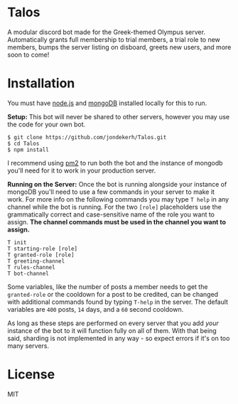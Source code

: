 # Talos
A modular discord bot made for the Greek-themed Olympus server. Automatically grants full membership to trial members, a trial role to new members, bumps the server listing on disboard, greets new users, and more soon to come!

# Installation
You must have [node.js](https://nodejs.org/en/) and [mongoDB](https://docs.mongodb.com/manual/installation/#tutorials) installed locally for this to run.

**Setup:**
This bot will never be shared to other servers, however you may use the code for your own bot.
```
$ git clone https://github.com/jondekerh/Talos.git
$ cd Talos
$ npm install
```
I recommend using [pm2](https://www.npmjs.com/package/pm2) to run both the bot and the instance of mongodb you'll need for it to work in your production server.

**Running on the Server:**
Once the bot is running alongside your instance of mongoDB you'll need to use a few commands in your server to make it work. For more info on the following commands you may type `T help` in any channel while the bot is running. For the two `[role]` placeholders use the grammatically correct and case-sensitive name of the role you want to assign. **The channel commands must be used in the channel you want to assign.**
```
T init
T starting-role [role]
T granted-role [role]
T greeting-channel
T rules-channel
T bot-channel
```
Some variables, like the number of posts a member needs to get the `granted-role` or the cooldown for a post to be credited, can be changed with additional commands found by typing `T-help` in the server. The default variables are `400` posts, `14` days, and a `60` second cooldown.

As long as these steps are performed on every server that you add *your* instance of the bot to it will function fully on all of them. With that being said, sharding is not implemented in any way - so expect errors if it's on too many servers.

# License
MIT
